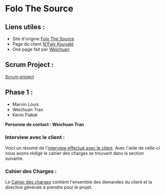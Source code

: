 # Folo The Source

## Liens utiles :
* Site d'origine [Folo The Source](http://folothesource.com/)
* Page du client [N'Faly Kouyaté](https://folothesource.com/nfalykouyate/)
* One page fait par [Weichuan](https://weichuan888.github.io/Projet-OnePage/)


## Scrum Project :
[Scrum project](https://github.com/FilRouge5/filrouge-Folo-The-Source-5/projects/1)


## Phase 1 :
* Marvin Louis
* Weichuan Tran
* Kevin Flabat

**Personne de contact : Weichuan Tran**

### Interview avec le client :
Voici un résumé de l'[interview effectué avec le client](Interview-Client.md). 
Avec l'aide de celle-ci nous avons rédigé le cahier des charges se trouvant dans 
la section suivante.

### Cahier des Charges :
Le [Cahier des charges](Cahiers-des-Charges.md) contient l'ensemble des demandes 
du client et la directive générale à prendre pour le projet.
